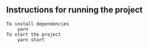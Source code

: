 ## Instructions for running the project

    To install dependencies
        yarn         
    To start the project
        yarn start